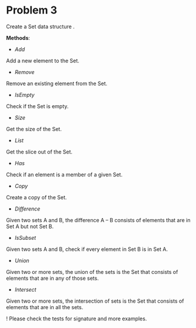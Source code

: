 # Problem 3

Create a Set data structure .

**Methods**:

- _Add_

Add a new element to the Set.

- _Remove_

Remove an existing element from the Set.

- _IsEmpty_

Check if the Set is empty.

- _Size_

Get the size of the Set.

- _List_

Get the slice out of the Set.

- _Has_

Check if an element is a member of a given Set.

- _Copy_

Create a copy of the Set.

- _Difference_

Given two sets A and B, the difference A – B consists of elements that are in Set A but not Set B.

- _IsSubset_

Given two sets A and B, check if every element in Set B is in Set A.

- _Union_

Given two or more sets, the union of the sets is the Set that consists of elements that are in any of those sets.

- _Intersect_

Given two or more sets, the intersection of sets is the Set that consists of elements that are in all the sets.


! Please check the tests for signature and more examples.
